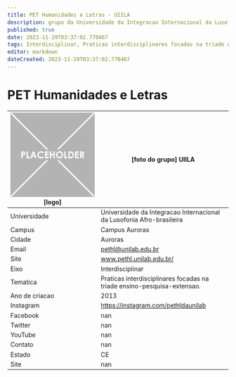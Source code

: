 ```yaml
---
title: PET Humanidades e Letras - UIILA
description: grupo da Universidade da Integracao Internacional da Lusofonia Afro-brasileira
published: true
date: 2023-11-29T03:37:02.770467
tags: Interdisciplinar, Praticas interdisciplinares focadas na triade ensino-pesquisa-extensao.
editor: markdown
dateCreated: 2023-11-29T03:37:02.770467
---
```


# PET Humanidades e Letras


| ![placeholder.png](/placeholder.png) [logo] | [foto do grupo] UIILA         |
| ------------------------------------------- | ------------------------------------------------- |
| Universidade                                | Universidade da Integracao Internacional da Lusofonia Afro-brasileira      |
| Campus                                      | Campus Auroras            |
| Cidade                                      | Auroras             |
| Email                                       | pethl@unilab.edu.br             |
| Site                                        | www.pethl.unilab.edu.br/              |
| Eixo                                        | Interdisciplinar              |
| Tematica                                    | Praticas interdisciplinares focadas na triade ensino-pesquisa-extensao.          |
| Ano de criacao                              | 2013        |
| Instagram                                   | https://instagram.com/pethldaunilab         |
| Facebook                                    | nan          |
| Twitter                                     | nan           |
| YouTube                                     | nan           |
| Contato                                     | nan         |
| Estado                                      |  CE            |
| Site                                        | nan |
